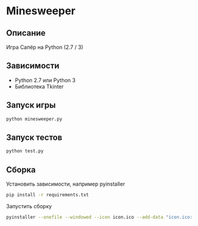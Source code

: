 # Minesweeper

## Описание

Игра Сапёр на Python (2.7 / 3)

## Зависимости

- Python 2.7 или Python 3
- Библиотека Tkinter

## Запуск игры

```bash
python minesweeper.py
```

## Запуск тестов

```bash
python test.py
```


## Сборка

Установить зависимости, например pyinstaller

```bash
pip install -r requirements.txt
```

Запустить сборку

```bash
pyinstaller --onefile --windowed --icon icon.ico --add-data "icon.ico:." minesweeper.py
```